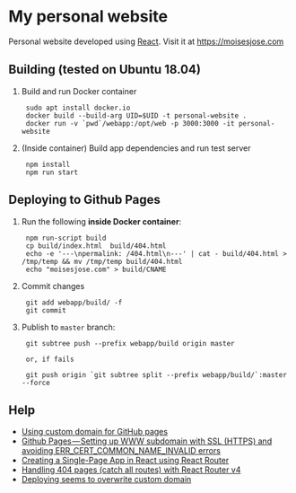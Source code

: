 # My personal website

Personal website developed using [React](https://reactjs.org/). Visit it at <https://moisesjose.com>

## Building (tested on Ubuntu 18.04)

1. Build and run Docker container

        sudo apt install docker.io
        docker build --build-arg UID=$UID -t personal-website .
        docker run -v `pwd`/webapp:/opt/web -p 3000:3000 -it personal-website

2. (Inside container) Build app dependencies and run test server

        npm install
        npm run start

## Deploying to Github Pages

1. Run the following **inside Docker container**:

        npm run-script build
        cp build/index.html  build/404.html
        echo -e '---\npermalink: /404.html\n---' | cat - build/404.html > /tmp/temp && mv /tmp/temp build/404.html
        echo "moisesjose.com" > build/CNAME

2. Commit changes

        git add webapp/build/ -f
        git commit

3. Publish to `master` branch:

        git subtree push --prefix webapp/build origin master
        
        or, if fails

        git push origin `git subtree split --prefix webapp/build/`:master --force

## Help

- [Using custom domain for GitHub pages](https://medium.com/@hossainkhan/using-custom-domain-for-github-pages-86b303d3918a)
- [Github Pages — Setting up WWW subdomain with SSL (HTTPS) and avoiding ERR_CERT_COMMON_NAME_INVALID errors](https://medium.com/@monarchwadia/github-pages-setting-up-www-subdomain-with-ssl-https-aca9eca371d6)
- [Creating a Single-Page App in React using React Router](https://www.kirupa.com/react/creating_single_page_app_react_using_react_router.htm)
- [Handling 404 pages (catch all routes) with React Router v4](https://tylermcginnis.com/react-router-handling-404-pages/)
- [Deploying seems to overwrite custom domain](https://github.com/tschaub/gh-pages/issues/213)